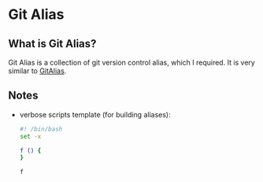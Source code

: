 # Git Alias

## What is Git Alias?

Git Alias is a collection of git version control alias, which I required.
It is very similar to [GitAlias](https://github.com/GitAlias/gitalias).


## Notes

* verbose scripts template (for building aliases):

    ```sh
    #! /bin/bash
    set -x

    f () {
    }

    f
    ```
